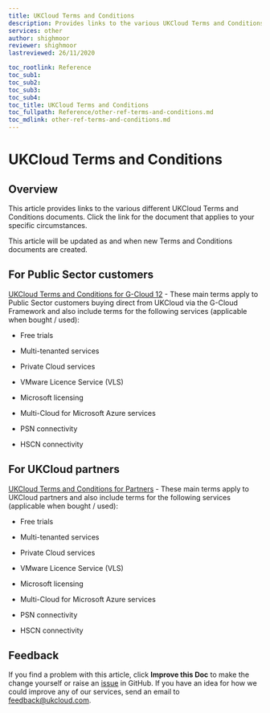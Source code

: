 ```yaml
---
title: UKCloud Terms and Conditions
description: Provides links to the various UKCloud Terms and Conditions documents
services: other
author: shighmoor
reviewer: shighmoor
lastreviewed: 26/11/2020

toc_rootlink: Reference
toc_sub1: 
toc_sub2:
toc_sub3:
toc_sub4:
toc_title: UKCloud Terms and Conditions
toc_fullpath: Reference/other-ref-terms-and-conditions.md
toc_mdlink: other-ref-terms-and-conditions.md
---
```


# UKCloud Terms and Conditions

## Overview

This article provides links to the various different UKCloud Terms and Conditions documents. Click the link for the document that applies to your specific circumstances.

This article will be updated as and when new Terms and Conditions documents are created.

## For Public Sector customers

[UKCloud Terms and Conditions for G-Cloud 12](other-ref-terms-and-conditions-g12.md) - These main terms apply to Public Sector customers buying direct from UKCloud via the G-Cloud Framework and also include terms for the following services (applicable when bought / used):

- Free trials

- Multi-tenanted services

- Private Cloud services

- VMware Licence Service (VLS)

- Microsoft licensing

- Multi-Cloud for Microsoft Azure services

- PSN connectivity

- HSCN connectivity

## For UKCloud partners

[UKCloud Terms and Conditions for Partners](other-ref-terms-and-conditions-partners.md) - These main terms apply to UKCloud partners and also include terms for the following services (applicable when bought / used):

- Free trials

- Multi-tenanted services

- Private Cloud services

- VMware Licence Service (VLS)

- Microsoft licensing

- Multi-Cloud for Microsoft Azure services

- PSN connectivity

- HSCN connectivity

## Feedback

If you find a problem with this article, click **Improve this Doc** to make the change yourself or raise an [issue](https://github.com/UKCloud/documentation/issues) in GitHub. If you have an idea for how we could improve any of our services, send an email to <feedback@ukcloud.com>.
